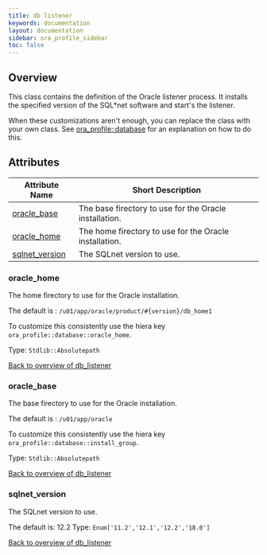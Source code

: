 ```yaml
---
title: db listener
keywords: documentation
layout: documentation
sidebar: ora_profile_sidebar
toc: false
---
```

## Overview

This class contains the definition of the Oracle listener process. It installs the specified version of the SQL*net software and start's the listener.

When these customizations aren't enough, you can replace the class with your own class. See [ora_profile::database](./database.html) for an explanation on how to do this.





## Attributes



Attribute Name                                | Short Description                                      |
--------------------------------------------- | ------------------------------------------------------ |
[oracle_base](#db_listener_oracle_base)       | The base firectory to use for the Oracle installation. |
[oracle_home](#db_listener_oracle_home)       | The home firectory to use for the Oracle installation. |
[sqlnet_version](#db_listener_sqlnet_version) | The SQLnet version to use.                             |




### oracle_home<a name='db_listener_oracle_home'>

The home firectory to use for the Oracle installation.

The default is : `/u01/app/oracle/product/#{version}/db_home1`

To customize this consistently use the hiera key `ora_profile::database::oracle_home`.


Type: `Stdlib::Absolutepath`


[Back to overview of db_listener](#attributes)

### oracle_base<a name='db_listener_oracle_base'>

The base firectory to use for the Oracle installation.

The default is : `/u01/app/oracle`

To customize this consistently use the hiera key `ora_profile::database::install_group`.


Type: `Stdlib::Absolutepath`


[Back to overview of db_listener](#attributes)

### sqlnet_version<a name='db_listener_sqlnet_version'>

The SQLnet version to use.

The default is: 12.2
Type: `Enum['11.2','12.1','12.2','18.0']`


[Back to overview of db_listener](#attributes)
